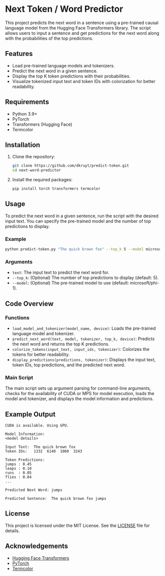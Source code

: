 # Next Token / Word Predictor

This project predicts the next word in a sentence using a pre-trained causal language model from the Hugging Face Transformers library. The script allows users to input a sentence and get predictions for the next word along with the probabilities of the top predictions.

## Features

- Load pre-trained language models and tokenizers.
- Predict the next word in a given sentence.
- Display the top K token predictions with their probabilities.
- Visualize tokenized input text and token IDs with colorization for better readability.

## Requirements

- Python 3.9+
- PyTorch
- Transformers (Hugging Face)
- Termcolor

## Installation

1. Clone the repository:
    ```sh
    git clone https://github.com/dkruyt/predict-token.git
    cd next-word-predictor
    ```

2. Install the required packages:
    ```sh
    pip install torch transformers termcolor
    ```

## Usage

To predict the next word in a given sentence, run the script with the desired input text. You can specify the pre-trained model and the number of top predictions to display.

### Example

```sh
python predict-token.py "The quick brown fox" --top_k 5 --model microsoft/phi-1
```

### Arguments

- `text`: The input text to predict the next word for.
- `--top_k`: (Optional) The number of top predictions to display (default: 5).
- `--model`: (Optional) The pre-trained model to use (default: microsoft/phi-1).

## Code Overview

### Functions

- `load_model_and_tokenizer(model_name, device)`: Loads the pre-trained language model and tokenizer.
- `predict_next_word(text, model, tokenizer, top_k, device)`: Predicts the next word and returns the top K predictions.
- `colorize_tokens(input_text, input_ids, tokenizer)`: Colorizes the tokens for better readability.
- `display_predictions(predictions, tokenizer)`: Displays the input text, token IDs, top predictions, and the predicted next word.

### Main Script

The main script sets up argument parsing for command-line arguments, checks for the availability of CUDA or MPS for model execution, loads the model and tokenizer, and displays the model information and predictions.

## Example Output

```plaintext
CUDA is available. Using GPU.

Model Information:
<model details>

Input Text:  The quick brown fox
Token IDs:   1332  6140  1060  3243

Token Predictions:
jumps : 0.45
leaps : 0.10
runs  : 0.05
flies : 0.04
...

Predicted Next Word: jumps

Predicted Sentence:  The quick brown fox jumps
```

## License

This project is licensed under the MIT License. See the [LICENSE](LICENSE) file for details.

## Acknowledgements

- [Hugging Face Transformers](https://github.com/huggingface/transformers)
- [PyTorch](https://pytorch.org/)
- [Termcolor](https://pypi.org/project/termcolor/)
